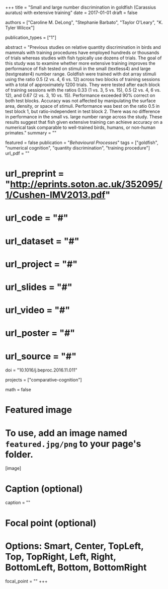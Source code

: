 +++
title = "Small and large number discrimination in goldfish (Carassius auratus) with extensive training"
date = 2017-01-01
draft = false

authors = ["Caroline M. DeLong", "Stephanie Barbato", "Taylor O'Leary", "K. Tyler Wilcox"]

publication_types = ["1"]

abstract = "Previous studies on relative quantity discrimination in birds and mammals with training procedures have employed hundreds or thousands of trials whereas studies with fish typically use dozens of trials. The goal of this study was to examine whether more extensive training improves the performance of fish tested on stimuli in the small (textless4) and large (textgreater4) number range. Goldfish were trained with dot array stimuli using the ratio 0.5 (2 vs. 4, 6 vs. 12) across two blocks of training sessions with a total of approximately 1200 trials. They were tested after each block of training sessions with the ratios 0.33 (1 vs. 3, 5 vs. 15), 0.5 (2 vs. 4, 6 vs. 12), and 0.67 (2 vs. 3, 10 vs. 15). Performance exceeded 90% correct on both test blocks. Accuracy was not affected by manipulating the surface area, density, or space of stimuli. Performance was best on the ratio 0.5 in test block 1, but ratio-independent in test block 2. There was no difference in performance in the small vs. large number range across the study. These results suggest that fish given extensive training can achieve accuracy on a numerical task comparable to well-trained birds, humans, or non-human primates."
summary = ""

featured = false
publication = "*Behavioural Processes*"
tags = ["goldfish", "numerical cognition", "quantity discrimination", "training procedure"]
url_pdf = ""
# url_preprint = "http://eprints.soton.ac.uk/352095/1/Cushen-IMV2013.pdf"
# url_code = "#"
# url_dataset = "#"
# url_project = "#"
# url_slides = "#"
# url_video = "#"
# url_poster = "#"
# url_source = "#"
doi = "10.1016/j.beproc.2016.11.011"

projects = ["comparative-cognition"]

math = false

# Featured image
# To use, add an image named `featured.jpg/png` to your page's folder.
[image]
  # Caption (optional)
  caption = ""

  # Focal point (optional)
  # Options: Smart, Center, TopLeft, Top, TopRight, Left, Right, BottomLeft, Bottom, BottomRight
  focal_point = ""
+++
